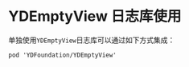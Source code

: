 # YDEmptyView 日志库使用

单独使用`YDEmptyView`日志库可以通过如下方式集成：

``` cocoapods
pod 'YDFoundation/YDEmptyView'
```